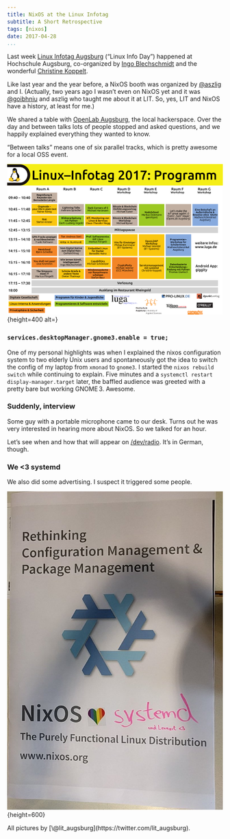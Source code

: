 ```yaml
---
title: NixOS at the Linux Infotag
subtitle: A Short Retrospective
tags: [nixos]
date: 2017-04-28
...
```


Last week [Linux Infotag Augsburg](https://www.luga.de/Aktionen/LIT-2017/)
(“Linux Info Day”) happened at Hochschule Augsburg, co-organized
by [Ingo Blechschmidt](https://www.speicherleck.de/) and the
wonderful [Christine Koppelt](https://twitter.com/ckoppelt).

Like last year and the year before, a NixOS booth was organized
by [\@aszlig](https://github.com/aszlig) and I. (Actually, two years ago I
wasn’t even on NixOS yet and it was [\@goibhniu](https://twitter.com/goibhniu)
and aszlig who taught me about it at LIT. So, yes, LIT and NixOS have a history,
at least for me.)

We shared a table with [OpenLab Augsburg](https://openlab-augsburg.de/), the
local hackerspace. Over the day and between talks lots of people stopped and
asked questions, and we happily explained everything they wanted to know.

“Between talks” means one of six parallel tracks, which is pretty awesome for a
local OSS event.

![That’s how a linux info day should look like! :)](./programm.png){height=400 alt=}

### `services.desktopManager.gnome3.enable = true;`

One of my personal highlights was when I explained the nixos configuration
system to two elderly Unix users and spontaneously got the idea to switch the
config of my laptop from `xmonad` to `gnome3`. I started the `nixos rebuild
switch` while continuing to explain. Five minutes and a `systemctl restart
display-manager.target` later, the baffled audience was greeted with a pretty
bare but working GNOME 3. Awesome.

### Suddenly, interview

Some guy with a portable microphone came to our desk. Turns out he was very
interested in hearing more about NixOS. So we talked for an hour.

Let’s see when and how that will appear
on [/dev/radio](http://ulm.ccc.de/dev/radio). It’s in German, though.

### We <3 systemd

We also did some advertising. I suspect it triggered some people.

![nixOS, the declarative distribution. We <3 systemd and Lennart](./poster.jpg){height=600}

<footer>
All pictures by [\@lit_augsburg](https://twitter.com/lit_augsburg).
</footer>
